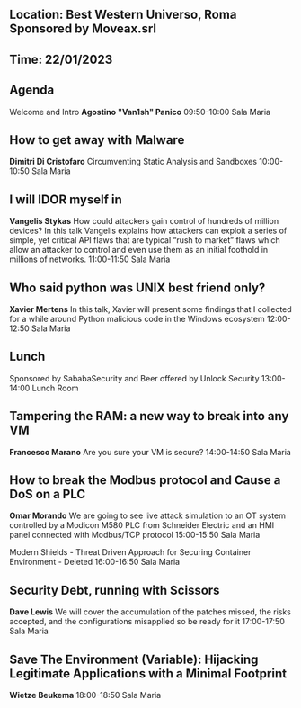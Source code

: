Location: Best Western Universo, Roma Sponsored by Moveax.srl
------------
Time: 22/01/2023
------------


Agenda
------------

Welcome and Intro
**Agostino "Van1sh" Panico**
    09:50-10:00 Sala Maria 

How to get away with Malware 
------------
**Dimitri Di Cristofaro**
Circumventing Static Analysis and Sandboxes
    10:00-10:50 Sala Maria 

I will IDOR myself in
------------
**Vangelis Stykas**
How could attackers gain control of hundreds of million devices? In this talk Vangelis explains how attackers can exploit a series of simple, yet critical API flaws that are typical “rush to market” flaws which allow an attacker to control and even use them as an initial foothold in millions of networks.
    11:00-11:50 Sala Maria 

Who said python was UNIX best friend only?
------------
**Xavier Mertens**
In this talk, Xavier will present some findings that I collected for a while around Python malicious code in the Windows ecosystem
    12:00-12:50 Sala Maria 

Lunch
------------
Sponsored by SababaSecurity and Beer offered by Unlock Security
    13:00-14:00 Lunch Room 

Tampering the RAM: a new way to break into any VM
------------
**Francesco Marano**
Are you sure your VM is secure?
    14:00-14:50 Sala Maria 

How to break the Modbus protocol and Cause a DoS on a PLC
------------
**Omar Morando**
We are going to see live attack simulation to an OT system controlled by a Modicon M580 PLC from Schneider Electric and an HMI panel connected with Modbus/TCP protocol
    15:00-15:50 Sala Maria 

Modern Shields - Threat Driven Approach for Securing Container Environment - Deleted
    16:00-16:50 Sala Maria 

Security Debt, running with Scissors
------------
**Dave Lewis**
We will cover the accumulation of the patches missed, the risks accepted, and the configurations misapplied so be ready for it
    17:00-17:50 Sala Maria 

Save The Environment (Variable): Hijacking Legitimate Applications with a Minimal Footprint
------------
**Wietze Beukema**
    18:00-18:50 Sala Maria 
